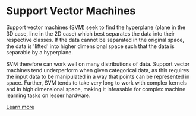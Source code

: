 # Support Vector Machines

Support vector machines (SVM) seek to find the hyperplane (plane in the 3D case, line in the 2D case) which best separates the data into their respective classes. If the data cannot be separated in the original space, the data is 'lifted' into higher dimensional space such that the data is separable by a hyperplane.

SVM therefore can work well on many distributions of data. Support vector machines tend underperform when given categorical data, as this requires the input data to be manipulated in a way that points can be represented in space. Further, SVM tends to take very long to work with complex kernels and in high dimensional space, making it infeasable for complex machine learning tasks on lesser hardware.

[Learn more](https://en.wikipedia.org/wiki/Support_vector_machine)